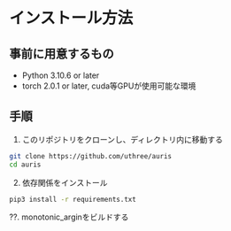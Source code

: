# インストール方法
## 事前に用意するもの
- Python 3.10.6 or later
- torch 2.0.1 or later, cuda等GPUが使用可能な環境

## 手順
1. このリポジトリをクローンし、ディレクトリ内に移動する
```sh
git clone https://github.com/uthree/auris
cd auris
```

2. 依存関係をインストール
```sh
pip3 install -r requirements.txt
```
??. monotonic_arginをビルドする
```
```